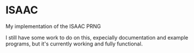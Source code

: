 # ISAAC
My implementation of the ISAAC PRNG

I still have some work to do on this, expecially documentation and example programs, but it's currently working and fully functional.
